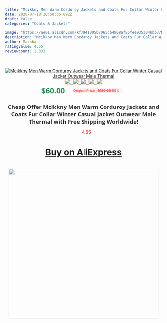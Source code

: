 ```yaml
---
title: "Mcikkny Men Warm Corduroy Jackets and Coats Fur Collar Winter Casual Jacket Outwear Male Thermal"
date: 2020-07-18T10:50:36.892Z
draft: false
categories: "Coats & Jackets"

image: "https://ae01.alicdn.com/kf/H41005b7065cb4908af85fee935304bbbJ/Mcikkny-Men-Warm-Corduroy-Jackets-and-Coats-Fur-Collar-Winter-Casual-Jacket-Outwear-Male-Thermal.jpg"
description: "Mcikkny Men Warm Corduroy Jackets and Coats Fur Collar Winter Casual Jacket Outwear Male Thermal"
author: Marsha
ratingvalue: 4.55
reviewcount: 2.333
---
```

<br>
<div style="text-align: center;">
<a href="https://s.click.aliexpress.com/e/_AsoTU1" target="_blank" rel="nofollow noopener noreferrer"><img alt="Mcikkny Men Warm Corduroy Jackets and Coats Fur Collar Winter Casual Jacket Outwear Male Thermal" class="magnifier-image" src="https://ae01.alicdn.com/kf/H41005b7065cb4908af85fee935304bbbJ/Mcikkny-Men-Warm-Corduroy-Jackets-and-Coats-Fur-Collar-Winter-Casual-Jacket-Outwear-Male-Thermal.jpg_640x640.jpg">
<br>
<img style="border:1px solid salmon" src="https://ae01.alicdn.com/kf/H41005b7065cb4908af85fee935304bbbJ/Mcikkny-Men-Warm-Corduroy-Jackets-and-Coats-Fur-Collar-Winter-Casual-Jacket-Outwear-Male-Thermal.jpg_120x120.jpg">&nbsp;&nbsp;<img style="border:1px solid salmon" src="https://ae01.alicdn.com/kf/H96b80754f8f34615b980058a1cb61196A/Mcikkny-Men-Warm-Corduroy-Jackets-and-Coats-Fur-Collar-Winter-Casual-Jacket-Outwear-Male-Thermal.jpg_120x120.jpg">&nbsp;&nbsp;<img style="border:1px solid salmon" src="https://ae01.alicdn.com/kf/H6a907a0a7e4440bdb46f37283b899c97Z/Mcikkny-Men-Warm-Corduroy-Jackets-and-Coats-Fur-Collar-Winter-Casual-Jacket-Outwear-Male-Thermal.jpg_120x120.jpg">&nbsp;&nbsp;<img style="border:1px solid salmon" src="_120x120.jpg">&nbsp;&nbsp;<img style="border:1px solid salmon" src="https://ae01.alicdn.com/kf/H03021a3eb48a4f31aa17de18caead39aU/Mcikkny-Men-Warm-Corduroy-Jackets-and-Coats-Fur-Collar-Winter-Casual-Jacket-Outwear-Male-Thermal.jpg_120x120.jpg"></a></div><br0>
<div style="text-align: center;"><span style="background-color: white; border: 0px; box-sizing: border-box; color: seagreen; display: inline-block; font-family: &quot;open sans&quot; , &quot;arial&quot; , &quot;helvetica&quot; , sans-serif , &quot;heiti&quot;; font-size: 24px; font-stretch: inherit; font-weight: 700; line-height: inherit; margin: 0px 10px 0px 0px; padding: 0px; vertical-align: middle;">$60.00 </span>
<span style="background: rgb(255 , 241 , 241); border-radius: 3px; border: 0px; box-sizing: border-box; color: #ff4747; display: inline-block; font-family: inherit; font-size: 12px; font-stretch: inherit; font-style: inherit; font-variant: inherit; font-weight: 600; line-height: inherit; margin: 0px; padding: 2px 5px; transform: scale(0.9); vertical-align: middle;">Original Price : <b style="text-decoration: line-through;">$120.00 </b> 50%&nbsp;&nbsp;</span></div>
<h1 style="color: #333333; display: inline-block; font-family: &quot;open sans&quot; , &quot;arial&quot; , &quot;helvetica&quot; , sans-serif , &quot;heiti&quot;; font-size: 18px; font-stretch: inherit; font-weight: 700; text-align: center;">Cheap Offer Mcikkny Men Warm Corduroy Jackets and Coats Fur Collar Winter Casual Jacket Outwear Male Thermal with Free Shipping Worldwide!</h1>
<div style="color: #ff4747; text-align: center;">
<img src="https://4.bp.blogspot.com/-M0ZcTcb-5uY/XleCXlxnR4I/AAAAAAAAAEc/OrjgMkXV1oMQFaCRZj5HQwOCBcu3w1FegCPcBGAYYCw/s1600/star.png" style="height: 15px;">&nbsp;<b>4.55</b></div>
<div class="button_cont" align="center"><a class="buynow_a" href="https://s.click.aliexpress.com/e/_AsoTU1" target="_blank" rel="nofollow noopener noreferrer"><H1>Buy on AliExpress</H1></a></div><br>
<div class="separator" style="clear: both; text-align: center;">
<img src="https://lh3.googleusercontent.com/-pTy5HemUv9M/XlePHvY0dAI/AAAAAAAAAE4/0nX5iRUoIWY8eMW9Dpxeirr157OZliDIgCLcBGAsYHQ/s1600/badge.gif" width="480">
</div>
